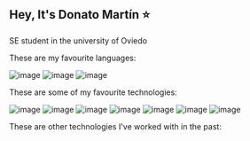 ## Hey, It's Donato Martín ⭐

SE student in the university of Oviedo

These are my favourite languages:

![image](https://github.com/user-attachments/assets/b28c5c66-0316-46eb-ad38-34a9e7d0944c)
![image](https://github.com/user-attachments/assets/e7ba22b7-5e39-4eee-b1e8-86ef2740ce18)
![image](https://github.com/user-attachments/assets/55a60a9a-6c96-4620-8b1f-92265c825a15)

These are some of my favourite technologies:

![image](https://github.com/user-attachments/assets/115d0c57-b79e-4a07-8ef0-25921e31df11)
![image](https://github.com/user-attachments/assets/572f8b11-e755-4978-8e94-b445b8871db8)
![image](https://github.com/user-attachments/assets/e80b27f7-0629-4e87-96d4-6be5b76d5a36)
![image](https://github.com/user-attachments/assets/9866be0c-4af6-4777-b699-bbcec77c42fb)
![image](https://github.com/user-attachments/assets/2b9b8190-8ed2-4f70-a217-8d4f5ce7c7da)
![image](https://github.com/user-attachments/assets/c89b7028-a95c-46b6-a2b6-5fa886ee7b52)
![image](https://github.com/user-attachments/assets/31eb59c6-0ab5-4ec9-adf3-7be41aa53e45)



These are other technologies I've worked with in the past:



<!--
**dononitram/dononitram** is a ✨ _special_ ✨ repository because its `README.md` (this file) appears on your GitHub profile.

Here are some ideas to get you started:

- 🔭 I’m currently working on ...
- 🌱 I’m currently learning ...
- 👯 I’m looking to collaborate on ...
- 🤔 I’m looking for help with ...
- 💬 Ask me about ...
- 📫 How to reach me: ...
- 😄 Pronouns: ...
- ⚡ Fun fact: ...
-->
